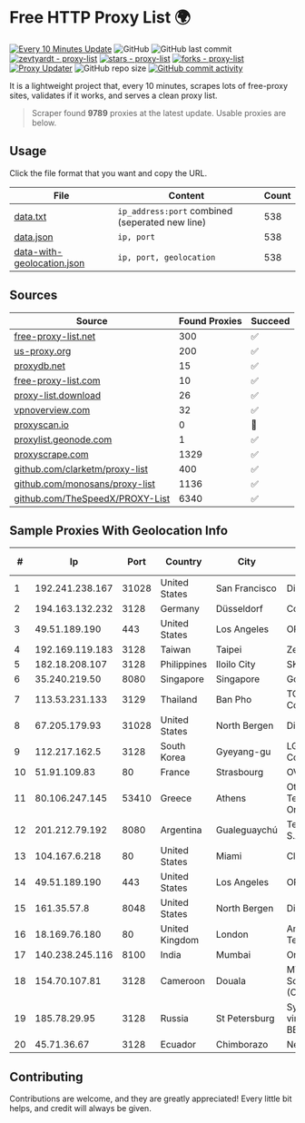 
# Free HTTP Proxy List 🌍

[![Every 10 Minutes Update](https://github.com/mertguvencli/http-proxy-list/actions/workflows/main.yml/badge.svg?branch=main)](https://github.com/mertguvencli/http-proxy-list/actions/workflows/main.yml)
![GitHub](https://img.shields.io/github/license/mertguvencli/http-proxy-list)
![GitHub last commit](https://img.shields.io/github/last-commit/mertguvencli/http-proxy-list)
[![zevtyardt - proxy-list](https://img.shields.io/static/v1?label=zevtyardt&message=proxy-list&color=blue&logo=github)](https://github.com/zevtyardt/proxy-list "Go to GitHub repo")
[![stars - proxy-list](https://img.shields.io/github/stars/zevtyardt/proxy-list?style=social)](https://github.com/zevtyardt/proxy-list)
[![forks - proxy-list](https://img.shields.io/github/forks/zevtyardt/proxy-list?style=social)](https://github.com/zevtyardt/proxy-list)
[![Proxy Updater](https://github.com/zevtyardt/proxy-list/workflows/Proxy%20Updater/badge.svg)](https://github.com/zevtyardt/proxy-list/actions?query=workflow:"Proxy+Updater")
![GitHub repo size](https://img.shields.io/github/repo-size/zevtyardt/proxy-list)
[![GitHub commit activity](https://img.shields.io/github/commit-activity/m/zevtyardt/proxy-list?logo=commits)](https://github.com/zevtyardt/proxy-list/commits/main)

It is a lightweight project that, every 10 minutes, scrapes lots of free-proxy sites, validates if it works, and serves a clean proxy list.

> Scraper found **9789** proxies at the latest update. Usable proxies are below.

## Usage

Click the file format that you want and copy the URL.

|File|Content|Count|
|----|-------|-----|
|[data.txt](https://raw.githubusercontent.com/mertguvencli/http-proxy-list/main/proxy-list/data.txt)|`ip_address:port` combined (seperated new line)|538|
|[data.json](https://raw.githubusercontent.com/mertguvencli/http-proxy-list/main/proxy-list/data.json)|`ip, port`|538|
|[data-with-geolocation.json](https://raw.githubusercontent.com/mertguvencli/http-proxy-list/main/proxy-list/data-with-geolocation.json)|`ip, port, geolocation`|538|

## Sources

|Source|Found Proxies|Succeed|
|------|-------------|-------|
|[free-proxy-list.net](https://free-proxy-list.net)|300|✅|
|[us-proxy.org](https://www.us-proxy.org)|200|✅|
|[proxydb.net](http://proxydb.net)|15|✅|
|[free-proxy-list.com](https://free-proxy-list.com/?page=&port=&type%5B%5D=http&type%5B%5D=https&up_time=0&search=Search)|10|✅|
|[proxy-list.download](https://www.proxy-list.download/HTTP)|26|✅|
|[vpnoverview.com](https://vpnoverview.com/privacy/anonymous-browsing/free-proxy-servers)|32|✅|
|[proxyscan.io](https://www.proxyscan.io)|0|🚫|
|[proxylist.geonode.com](https://proxylist.geonode.com/api/proxy-list?limit=300&page=1&sort_by=lastChecked&sort_type=desc&protocols=http,https)|1|✅|
|[proxyscrape.com](https://api.proxyscrape.com/v2/?request=displayproxies&protocol=http&timeout=10000&country=all&ssl=all&anonymity=all)|1329|✅|
|[github.com/clarketm/proxy-list](https://raw.githubusercontent.com/clarketm/proxy-list/master/proxy-list-raw.txt)|400|✅|
|[github.com/monosans/proxy-list](https://raw.githubusercontent.com/monosans/proxy-list/main/proxies/http.txt)|1136|✅|
|[github.com/TheSpeedX/PROXY-List](https://raw.githubusercontent.com/TheSpeedX/PROXY-List/master/http.txt)|6340|✅|


## Sample Proxies With Geolocation Info

|#|Ip|Port|Country|City|Internet Service Provider|
|-|--|----|-------|----|-------------------------|
|1|192.241.238.167|31028|United States|San Francisco|DigitalOcean, LLC|
|2|194.163.132.232|3128|Germany|Düsseldorf|Contabo GmbH|
|3|49.51.189.190|443|United States|Los Angeles|OPHL|
|4|192.169.119.183|3128|Taiwan|Taipei|Zenlayer Inc|
|5|182.18.208.107|3128|Philippines|Iloilo City|SKYBROADBAND|
|6|35.240.219.50|8080|Singapore|Singapore|Google LLC|
|7|113.53.231.133|3129|Thailand|Ban Pho|TOT Public Company Limited|
|8|67.205.179.93|31028|United States|North Bergen|DigitalOcean, LLC|
|9|112.217.162.5|3128|South Korea|Gyeyang-gu|LG DACOM Corporation|
|10|51.91.109.83|80|France|Strasbourg|OVH SAS|
|11|80.106.247.145|53410|Greece|Athens|Ote SA (Hellenic Telecommunications Organisation)|
|12|201.212.79.192|8080|Argentina|Gualeguaychú|Telecom Argentina S.A.|
|13|104.167.6.218|80|United States|Miami|Cloud South|
|14|49.51.189.190|443|United States|Los Angeles|OPHL|
|15|161.35.57.8|8048|United States|North Bergen|DigitalOcean, LLC|
|16|18.169.76.180|80|United Kingdom|London|Amazon Technologies Inc.|
|17|140.238.245.116|8100|India|Mumbai|Oracle Corporation|
|18|154.70.107.81|3128|Cameroon|Douala|MTN Network Solutions (Cameroon)|
|19|185.78.29.95|3128|Russia|St Petersburg|System servers virtual hosting BEGET.RU|
|20|45.71.36.67|3128|Ecuador|Chimborazo|Nedetel S.A.|



## Contributing

Contributions are welcome, and they are greatly appreciated! Every
little bit helps, and credit will always be given.

